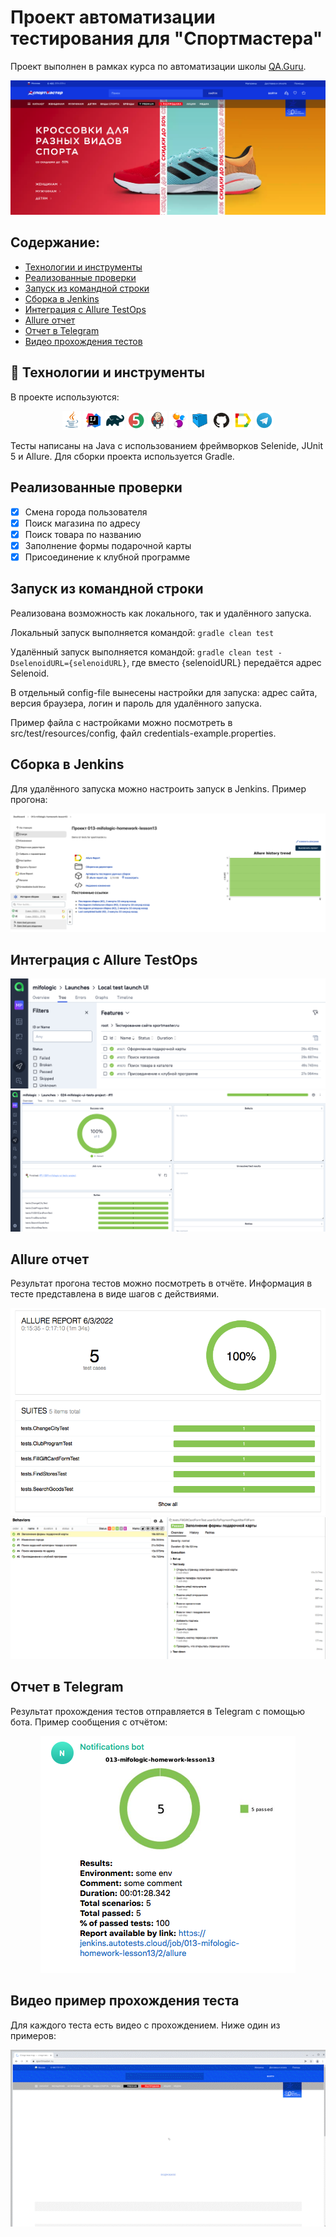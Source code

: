 # Проект автоматизации тестирования для "Спортмастера"

Проект выполнен в рамках курса по автоматизации школы <a href="https://qa.guru">QA.Guru</a>.

<img src="/images/sportmaster.png">

## Содержание:

* <a href="#link-технологии-и-инструменты">Технологии и инструменты</a>
* <a href="#link-реализованные-проверки">Реализованные проверки</a>
* <a href="#link-запуск-из-инструменты-командной-строки">Запуск из командной строки</a>
* <a href="#link-сборка-в-jenkins">Сборка в Jenkins</a>
* <a href="#link-интеграция-с-allure-testOps">Интеграция с Allure TestOps</a>
* <a href="#link-allure-отчет">Allure отчет</a>
* <a href="#link-отчет-в-telegram">Отчет в Telegram</a>
* <a href="#link-видео-прохождения-тестов">Видео прохождения тестов</a>


## :link: Технологии и инструменты
В проекте используются:

<p align="center">
<img width="6%" src="/images/icons/Java.svg">
<img width="6%" src="/images/icons/Intelij_IDEA.svg">
<img width="6%" src="/images/icons/Gradle.svg">
<img width="6%" src="/images/icons/JUnit5.svg">
<img width="6%" src="/images/icons/Jenkins.svg">
<img width="6%" src="/images/icons/Selenide.svg">
<img width="6%" src="/images/icons/Selenoid.svg">
<img width="6%" src="/images/icons/GitHub.svg">
<img width="6%" src="/images/icons/Allure_Report.svg">
<img width="6%" src="/images/icons/Telegram.svg">
</p>

Тесты написаны на Java с использованием фреймворков Selenide, JUnit 5 и Allure. Для сборки проекта используется Gradle.

## Реализованные проверки
- [x] Смена города пользователя
- [x] Поиск магазина по адресу
- [x] Поиск товара по названию
- [x] Заполнение формы подарочной карты
- [x] Присоединение к клубной программе 

## Запуск из командной строки
Реализована возможность как локального, так и удалённого запуска.

Локальный запуск выполняется командой:
`gradle clean test`

Удалённый запуск выполняется командой:
`gradle clean test -DselenoidURL={selenoidURL}`, где вместо {selenoidURL} передаётся адрес Selenoid. 

В отдельный config-file вынесены настройки для запуска: адрес сайта, версия браузера, логин и пароль для удалённого запуска.

Пример файла с настройками можно посмотреть в src/test/resources/config, файл credentials-example.properties.

## Сборка в Jenkins
Для удалённого запуска можно настроить запуск в Jenkins. Пример прогона:

<img src="/images/reports/jenkins_report.png">

## Интеграция с Allure TestOps

<img src="/images/reports/testOps_report.png">
<img src="/images/reports/testOps_2.png">

## Allure отчет
Результат прогона тестов можно посмотреть в отчёте. Информация в тесте представлена в виде шагов с действиями.

<img src="/images/reports/allure_main.png">
<img src="/images/reports/test_example.png">

## Отчет в Telegram
Результат прохождения тестов отправляется в Telegram с помощью бота. Пример сообщения с отчётом:

<p align="center">
<img src="/images/reports/telegram_report.png">
</p>

## Видео пример прохождения теста
Для каждого теста есть видео с прохождением. Ниже один из примеров:

<p align="center">
<img src="/images/video.gif">
</p>